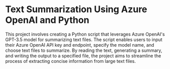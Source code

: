 # Text Summarization Using Azure OpenAI and Python
This project involves creating a Python script that leverages Azure OpenAI's GPT-3.5 model for summarizing text files. The script enables users to input their Azure OpenAI API key and endpoint, specify the model name, and choose text files to summarize. By reading the text, generating a summary, and writing the output to a specified file, the project aims to streamline the process of extracting concise information from large text files.
